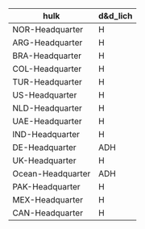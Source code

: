 | hulk | d&d_lich |
| --- | --- |
| NOR-Headquarter | H |
| ARG-Headquarter | H |
| BRA-Headquarter | H |
| COL-Headquarter | H |
| TUR-Headquarter | H |
| US-Headquarter | H |
| NLD-Headquarter | H |
| UAE-Headquarter | H |
| IND-Headquarter | H |
| DE-Headquarter | ADH |
| UK-Headquarter | H |
| Ocean-Headquarter | ADH |
| PAK-Headquarter | H |
| MEX-Headquarter | H |
| CAN-Headquarter | H |
